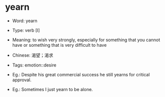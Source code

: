 # yearn

- Word: yearn

- Type: verb [I]
- Meaning: to wish very strongly, especially for something that you cannot have or something that is very difficult to have
- Chinese: 渴望；渴求
- Tags: emotion::desire
- Eg.: Despite his great commercial success he still yearns for critical approval.
- Eg.: Sometimes I just yearn to be alone.

